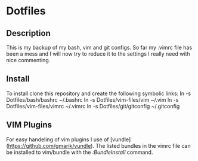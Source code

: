 # Dotfiles

## Description
This is my backup of my bash, vim and git configs. So far my .vimrc file has been a mess and I will now try to reduce it to the settings I really need with nice commenting.
## Install
To install clone this repository and create the following symbolic links:
	ln -s Dotfiles/bash/bashrc ~/.bashrc
	ln -s Dotfiles/vim-files/vim ~/.vim
	ln -s Dotfiles/vim-files/vimrc ~/.vimrc
	ln -s Dotfiles/git/gitconfig ~/.gitconfig
## VIM Plugins 
For easy handeling of vim plugins I use of [vundle] (https://github.com/gmarik/vundle). The listed bundles in the vimrc file can be installed to vim/bundle with the *:BundleInstall* command.

